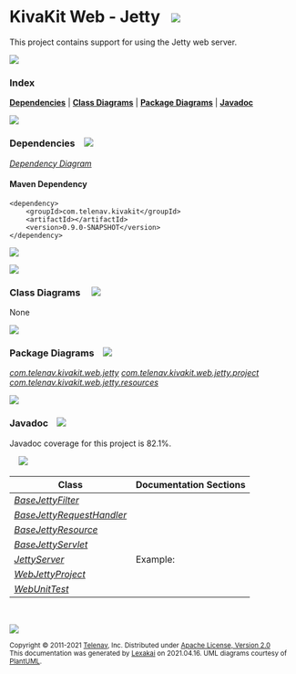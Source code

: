 # KivaKit Web - Jetty &nbsp;&nbsp;![](https://www.kivakit.org/images/server-16.png)

This project contains support for using the Jetty web server.

![](https://www.kivakit.org/images/horizontal-line.png)

### Index



[**Dependencies**](#dependencies) | [**Class Diagrams**](#class-diagrams) | [**Package Diagrams**](#package-diagrams) | [**Javadoc**](#javadoc)

![](https://www.kivakit.org/images/horizontal-line.png)

### Dependencies <a name="dependencies"></a> &nbsp;&nbsp; ![](https://www.kivakit.org/images/dependencies-40.png)

[*Dependency Diagram*](https://www.kivakit.org/lexakai/kivakit-web/jetty/diagrams/dependencies.svg)

#### Maven Dependency

    <dependency>
        <groupId>com.telenav.kivakit</groupId>
        <artifactId></artifactId>
        <version>0.9.0-SNAPSHOT</version>
    </dependency>

![](https://www.kivakit.org/images/short-horizontal-line.png)

[//]: # (start-user-text)



[//]: # (end-user-text)

![](https://www.kivakit.org/images/short-horizontal-line.png)

### Class Diagrams <a name="class-diagrams"></a> &nbsp; &nbsp; ![](https://www.kivakit.org/images/diagram-48.png)

None

![](https://www.kivakit.org/images/short-horizontal-line.png)

### Package Diagrams <a name="package-diagrams"></a> &nbsp;&nbsp; ![](https://www.kivakit.org/images/box-40.png)

[*com.telenav.kivakit.web.jetty*](https://www.kivakit.org/lexakai/diagrams/com.telenav.kivakit.web.jetty.svg)
  [*com.telenav.kivakit.web.jetty.project*](https://www.kivakit.org/lexakai/diagrams/com.telenav.kivakit.web.jetty.project.svg)
  [*com.telenav.kivakit.web.jetty.resources*](https://www.kivakit.org/lexakai/diagrams/com.telenav.kivakit.web.jetty.resources.svg)

![](https://www.kivakit.org/images/short-horizontal-line.png)

### Javadoc <a name="javadoc"></a> &nbsp;&nbsp; ![](https://www.kivakit.org/images/books-40.png)

Javadoc coverage for this project is 82.1%.  
  
&nbsp; &nbsp;  ![](https://www.kivakit.org/images/meter-80-12.png)



| Class | Documentation Sections |
|---|---|
| [*BaseJettyFilter*](null/com/telenav/kivakit/web/jetty/resources/BaseJettyFilter.html) |  |  
| [*BaseJettyRequestHandler*](null/com/telenav/kivakit/web/jetty/BaseJettyRequestHandler.html) |  |  
| [*BaseJettyResource*](null/com/telenav/kivakit/web/jetty/resources/BaseJettyResource.html) |  |  
| [*BaseJettyServlet*](null/com/telenav/kivakit/web/jetty/resources/BaseJettyServlet.html) |  |  
| [*JettyServer*](null/com/telenav/kivakit/web/jetty/JettyServer.html) | Example: |  
| [*WebJettyProject*](null/com/telenav/kivakit/web/jetty/project/WebJettyProject.html) |  |  
| [*WebUnitTest*](null/com/telenav/kivakit/web/jetty/WebUnitTest.html) |  |  

[//]: # (start-user-text)



[//]: # (end-user-text)

<br/>

![](https://www.kivakit.org/images/horizontal-line.png)

<sub>Copyright &#169; 2011-2021 [Telenav](http://telenav.com), Inc. Distributed under [Apache License, Version 2.0](LICENSE)</sub>  
<sub>This documentation was generated by [Lexakai](https://github.com/Telenav/lexakai) on 2021.04.16. UML diagrams courtesy
of [PlantUML](http://plantuml.com).</sub>

